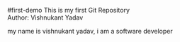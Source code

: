 #first-demo
<h>This is my first Git Repository
<br>
Author: Vishnukant Yadav </h>
<p>my name is vishnukant yadav, i am a software developer </p>